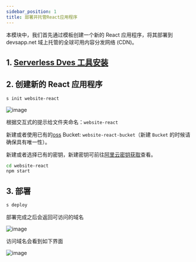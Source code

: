 ```yaml
---
sidebar_position: 1
title: 部署并托管React应用程序
---
```


本模块中，我们首先通过模板创建一个新的 React 应用程序，将其部署到 devsapp.net 域上托管的全球可用内容分发网络 (CDN)。

## 1. [Serverless Dves 工具安装](/docs/tutorial-dk/intro/quickstart#环境准备)

## 2. 创建新的 React 应用程序

```bash
s init website-react
```

![image](https://gw.alicdn.com/imgextra/i3/O1CN01LrPBue1KU4VL3LCdK_!!6000000001166-2-tps-1000-303.png)

根据交互式的提示给文件夹命名：`website-react`

新建或者使用已有的[oss](https://oss.console.aliyun.com/) Bucket: `website-react-bucket`（新建 `Bucket` 的时候请确保具有唯一性）。

新建或者选择已有的密钥，新建密钥可前往[阿里云密钥获取](https://www.serverless-devs.com/docs/provider-config/alibabacloud)查看。

```bash
cd website-react
npm start
```

## 3. 部署

```bash
s deploy
```

部署完成之后会返回可访问的域名

![image](https://gw.alicdn.com/imgextra/i1/O1CN01xTcek91yg3V7nW6iL_!!6000000006607-2-tps-1000-397.png)

访问域名会看到如下界面

![image](https://gw.alicdn.com/imgextra/i3/O1CN01Tpv8tT1FasJHPgqfI_!!6000000000504-2-tps-1000-501.png)
